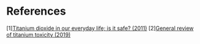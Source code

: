 # References
[1][Titanium dioxide in our everyday life; is it safe? (2011)](https://www.ncbi.nlm.nih.gov/pmc/articles/PMC3423755/)
[2][General review of titanium toxicity (2019)](https://www.ncbi.nlm.nih.gov/pmc/articles/PMC6409289/)